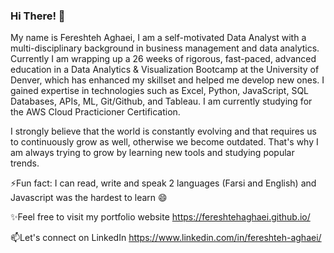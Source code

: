 ### Hi There! 👋
 
My name is Fereshteh Aghaei, I am a self-motivated Data Analyst with a multi-disciplinary background in business management and data analytics. Currently I am wrapping up a 26 weeks of rigorous, fast-paced, advanced education in a Data Analytics & Visualization Bootcamp at the University of Denver, which has enhanced my skillset and helped me develop new ones. I gained expertise in technologies such as Excel, Python, JavaScript, SQL Databases, APIs, ML, Git/Github, and Tableau. I am currently studying for the AWS Cloud Practicioner Certification.

I strongly believe that the world is constantly evolving and that requires us to continuously grow as well, otherwise we become outdated. That's why I am always trying to grow    by learning new tools and studying popular trends.


⚡Fun fact: I can read, write and speak 2 languages (Farsi and English) and Javascript was the hardest to learn 😄

✨Feel free to visit my portfolio website https://fereshtehaghaei.github.io/

📫Let's connect on LinkedIn https://www.linkedin.com/in/fereshteh-aghaei/

